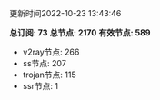 更新时间2022-10-23 13:43:46

**总订阅: 73**
**总节点: 2170**
**有效节点: 589**
- v2ray节点: 266
- ss节点: 207
- trojan节点: 115
- ssr节点: 1
